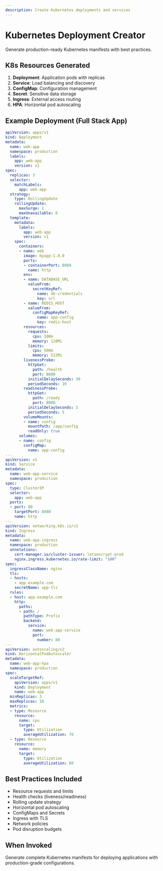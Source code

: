 ```yaml
---
description: Create Kubernetes deployments and services
---
```


# Kubernetes Deployment Creator

Generate production-ready Kubernetes manifests with best practices.

## K8s Resources Generated

1. **Deployment**: Application pods with replicas
2. **Service**: Load balancing and discovery
3. **ConfigMap**: Configuration management
4. **Secret**: Sensitive data storage
5. **Ingress**: External access routing
6. **HPA**: Horizontal pod autoscaling

## Example Deployment (Full Stack App)

```yaml
apiVersion: apps/v1
kind: Deployment
metadata:
  name: web-app
  namespace: production
  labels:
    app: web-app
    version: v1
spec:
  replicas: 3
  selector:
    matchLabels:
      app: web-app
  strategy:
    type: RollingUpdate
    rollingUpdate:
      maxSurge: 1
      maxUnavailable: 0
  template:
    metadata:
      labels:
        app: web-app
        version: v1
    spec:
      containers:
      - name: web
        image: myapp:1.0.0
        ports:
        - containerPort: 8080
          name: http
        env:
        - name: DATABASE_URL
          valueFrom:
            secretKeyRef:
              name: db-credentials
              key: url
        - name: REDIS_HOST
          valueFrom:
            configMapKeyRef:
              name: app-config
              key: redis-host
        resources:
          requests:
            cpu: 100m
            memory: 128Mi
          limits:
            cpu: 500m
            memory: 512Mi
        livenessProbe:
          httpGet:
            path: /health
            port: 8080
          initialDelaySeconds: 30
          periodSeconds: 10
        readinessProbe:
          httpGet:
            path: /ready
            port: 8080
          initialDelaySeconds: 5
          periodSeconds: 5
        volumeMounts:
        - name: config
          mountPath: /app/config
          readOnly: true
      volumes:
      - name: config
        configMap:
          name: app-config
---
apiVersion: v1
kind: Service
metadata:
  name: web-app-service
  namespace: production
spec:
  type: ClusterIP
  selector:
    app: web-app
  ports:
  - port: 80
    targetPort: 8080
    name: http
---
apiVersion: networking.k8s.io/v1
kind: Ingress
metadata:
  name: web-app-ingress
  namespace: production
  annotations:
    cert-manager.io/cluster-issuer: letsencrypt-prod
    nginx.ingress.kubernetes.io/rate-limit: "100"
spec:
  ingressClassName: nginx
  tls:
  - hosts:
    - app.example.com
    secretName: app-tls
  rules:
  - host: app.example.com
    http:
      paths:
      - path: /
        pathType: Prefix
        backend:
          service:
            name: web-app-service
            port:
              number: 80
---
apiVersion: autoscaling/v2
kind: HorizontalPodAutoscaler
metadata:
  name: web-app-hpa
  namespace: production
spec:
  scaleTargetRef:
    apiVersion: apps/v1
    kind: Deployment
    name: web-app
  minReplicas: 3
  maxReplicas: 10
  metrics:
  - type: Resource
    resource:
      name: cpu
      target:
        type: Utilization
        averageUtilization: 70
  - type: Resource
    resource:
      name: memory
      target:
        type: Utilization
        averageUtilization: 80
```

## Best Practices Included

- Resource requests and limits
- Health checks (liveness/readiness)
- Rolling update strategy
- Horizontal pod autoscaling
- ConfigMaps and Secrets
- Ingress with TLS
- Network policies
- Pod disruption budgets

## When Invoked

Generate complete Kubernetes manifests for deploying applications with production-grade configurations.
